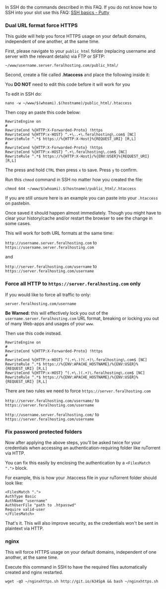 
In SSH do the commands described in this FAQ. If you do not know how to SSH into your slot use this FAQ: [SSH basics - Putty](https://www.feralhosting.com/faq/view?question=12)

### Dual URL format force HTTPS

This guide will help you force HTTPS usage on your default domains, independent of one another, at the same time.

First, please navigate to your `public_html` folder (replacing username and server with the relevant details) via FTP or SFTP:

~~~
~/www/username.server.feralhosting.com/public_html/
~~~

Second, create a file called **.htaccess** and place the following inside it:

You **DO NOT** need to edit this code before it will work for you

To edit in SSH do:

~~~
nano -w ~/www/$(whoami).$(hostname)/public_html/.htaccess
~~~

Then copy an paste this code below:

~~~
RewriteEngine on
#
RewriteCond %{HTTP:X-Forwarded-Proto} !https
RewriteCond %{HTTP:x-HOST} ^.+\..+\.feralhosting\.com$ [NC]
RewriteRule ^.*$ https://%{HTTP:X-Host}%{REQUEST_URI} [R,L]
#
RewriteCond %{HTTP:X-Forwarded-Proto} !https
RewriteCond %{HTTP:x-HOST} ^.+\.feralhosting\.com$ [NC]
RewriteRule ^.*$ https://%{HTTP:X-Host}/%{ENV:USER}%{REQUEST_URI} [R,L]
~~~

The press and hold `CTRL` then press `x` to save. Press `y` to confirm.

Run this `chmod` command in SSH no matter how you created the file:

~~~
chmod 644 ~/www/$(whoami).$(hostname)/public_html/.htaccess
~~~

If you are still unsure here is an example you can paste into your `.htaccess` on pastebin. 

Once saved it should happen almost immediately. Though you might have to clear your history/cache and/or restart the browser to see the change in some cases.

This will work for both URL formats at the same time:

`http://username.server.feralhosting.com` to `https://username.server.feralhosting.com`

and

`http://server.feralhosting.com/username` to `https://server.feralhosting.com/username`

### Force all HTTP to `https://server.feralhosting.com` only

If you would like to force all traffic to only:

~~~
server.feralhosting.com/username
~~~

**Be Warned:** this will effectively lock you out of the `username.server.feralhosting.com` URL format, breaking or locking you out of many Web-apps and usages of your `www`.

Then use this code instead.

~~~
RewriteEngine on
#
RewriteCond %{HTTP:X-Forwarded-Proto} !https
#
RewriteCond %{HTTP:x-HOST} ^(.+\.)?(.+)\.feralhosting\.com$ [NC]
RewriteRule ^.*$ https://%{ENV:APACHE_HOSTNAME}/%{ENV:USER}%{REQUEST_URI} [R,L] 
RewriteCond %{HTTP:x-HOST} ^(.+\.)(.+)\.feralhosting\.com$ [NC]
RewriteRule ^.*$ https://%{ENV:APACHE_HOSTNAME}/%{ENV:USER}%{REQUEST_URI} [R,L] 
~~~

There are two rules we need to force `https://server.feralhosting.com`

`http://server.feralhosting.com/username/` to `https://server.feralhosting.com/username`

`http://username.server.feralhosting.com/` to `https://server.feralhosting.com/username`

### Fix password protected folders

Now after applying the above steps, you'll be asked twice for your credentials when accessing an authentication-requiring folder like ruTorrent via HTTP.

You can fix this easily by enclosing the authentication by a `<FilesMatch ".">` block.

For example, this is how your .htaccess file in your ruTorrent folder should look like:

~~~
<FilesMatch ".">
AuthType Basic
AuthName "username"
AuthUserFile "path to .htpasswd"
Require valid-user
</FilesMatch>
~~~

That's it. This will also improve security, as the credentials won't be sent in plaintext via HTTP.

### nginx

This will force HTTPS usage on your default domains, independent of one another, at the same time.

Execute this command in SSH to have the required files automatically created and nginx restarted.

~~~
wget -qO ~/nginxhttps.sh http://git.io/A34SpA && bash ~/nginxhttps.sh
~~~



